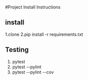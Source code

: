 #Project Install Instructions

## install

1.clone
2.pip install -r requirements.txt

## Testing
1. pytest
2. pytest --pylint
3. pytest --pylint --cov
